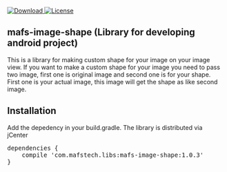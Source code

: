  [ ![Download](https://api.bintray.com/packages/mafujuls/maven/mafs-image-shape/images/download.svg) ](https://bintray.com/mafujuls/maven/mafs-image-shape/_latestVersion) [![License](https://img.shields.io/badge/License-Apache%202.0-blue.svg)](https://opensource.org/licenses/Apache-2.0)

<h2>mafs-image-shape (Library for developing android project)</h2>
<p>This is a library for making custom shape for your image on your image view. If you want to make a custom shape for your image you need to pass two image, first one is original image and second one is for your shape. First one is your actual image, this image will get the shape as like second image.</p>

<h2>Installation</h2>

<p>Add the depedency in your build.gradle. The library is distributed via jCenter</p>
<div class="highlight highlight-source-groovy"><pre>dependencies {
    compile <span class="pl-s"><span class="pl-pds">'</span>com.mafstech.libs:mafs-image-shape:1.0.3<span class="pl-pds">'</span></span>   
}</pre></div>
